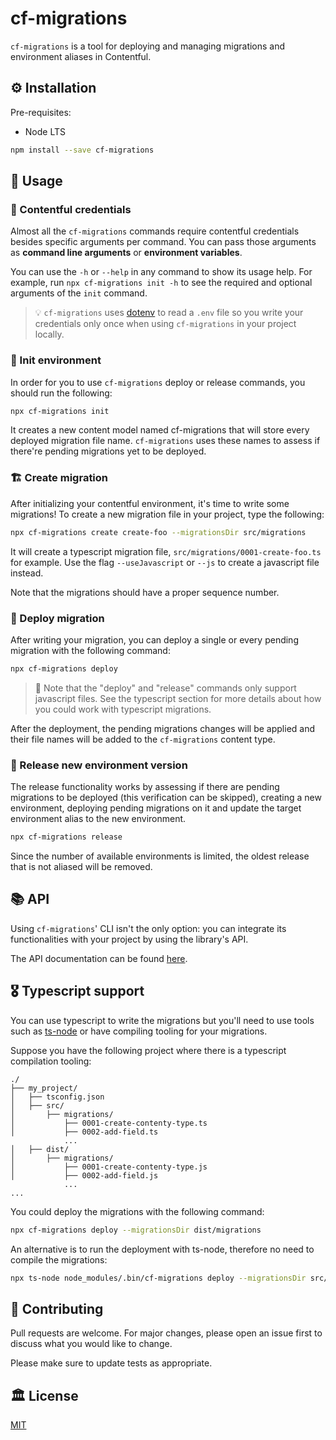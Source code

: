 # cf-migrations

`cf-migrations` is a tool for deploying and managing migrations and environment aliases in Contentful.

## ⚙️ Installation

Pre-requisites:

- Node LTS

```bash
npm install --save cf-migrations
```

## 🔌 Usage

### 🔐 Contentful credentials

Almost all the `cf-migrations` commands require contentful credentials besides specific arguments per command. You can pass those arguments as **command line arguments** or **environment variables**.

You can use the `-h` or `--help` in any command to show its usage help. For example, run `npx cf-migrations init -h` to see the required and optional arguments of the `init` command.

> 💡 `cf-migrations` uses [dotenv](https://github.com/motdotla/dotenv) to read a `.env` file so you write your credentials only once when using `cf-migrations` in your project locally.

### 🥾 Init environment

In order for you to use `cf-migrations` deploy or release commands, you should run the following:

```bash
npx cf-migrations init
```

It creates a new content model named cf-migrations that will store every deployed migration file name. `cf-migrations` uses these names to assess if there're pending migrations yet to be deployed.

### 🏗 Create migration

After initializing your contentful environment, it's time to write some migrations! To create a new migration file in your project, type the following:

```bash
npx cf-migrations create create-foo --migrationsDir src/migrations
```

It will create a typescript migration file, `src/migrations/0001-create-foo.ts` for example. Use the flag `--useJavascript` or `--js` to create a javascript file instead.

Note that the migrations should have a proper sequence number.

### 🚚 Deploy migration

After writing your migration, you can deploy a single or every pending migration with the following command:

```bash
npx cf-migrations deploy
```

> 📢 Note that the "deploy" and "release" commands only support javascript files. See the typescript section for more details about how you could work with typescript migrations.

After the deployment, the pending migrations changes will be applied and their file names will be added to the `cf-migrations` content type.

### 🚀 Release new environment version

The release functionality works by assessing if there are pending migrations to be deployed (this verification can be skipped), creating a new environment, deploying pending migrations on it and update the target environment alias to the new environment.

```bash
npx cf-migrations release
```

Since the number of available environments is limited, the oldest release that is not aliased will be removed.

## 📚 API

Using `cf-migrations`' CLI isn't the only option: you can integrate its functionalities with your project by using the library's API.

The API documentation can be found [here](docs/generated/modules.md).

## 🎖 Typescript support

You can use typescript to write the migrations but you'll need to use tools such as [ts-node](https://github.com/TypeStrong/ts-node) or have compiling tooling for your migrations.

Suppose you have the following project where there is a typescript compilation tooling:

```
./
├── my_project/
│   ├── tsconfig.json
│   ├── src/
│       ├── migrations/
│           ├── 0001-create-contenty-type.ts
│           ├── 0002-add-field.ts
            ...
│   ├── dist/
│       ├── migrations/
│           ├── 0001-create-contenty-type.js
│           ├── 0002-add-field.js
            ...
...
```

You could deploy the migrations with the following command:

```bash
npx cf-migrations deploy --migrationsDir dist/migrations
```

An alternative is to run the deployment with ts-node, therefore no need to compile the migrations:

```bash
npx ts-node node_modules/.bin/cf-migrations deploy --migrationsDir src/migrations
```

## 👥 Contributing

Pull requests are welcome. For major changes, please open an issue first to discuss what you would like to change.

Please make sure to update tests as appropriate.

## 🏛 License

[MIT](https://choosealicense.com/licenses/mit/)
